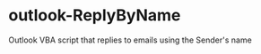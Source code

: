 outlook-ReplyByName
===================

Outlook VBA script that replies to emails using the Sender's name